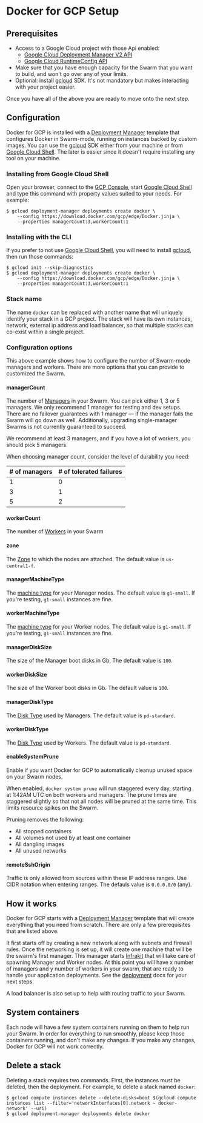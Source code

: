 <!--[metadata]>
+++
title = "Docker for GCP Setup"
description = "Docker for GCP Setup"
keywords = ["iaas, gcp"]
[menu.main]
identifier="docs-gcp-index"
parent = "docs-gcp"
name = "Setup & Prerequisites"
weight="100"
+++
<![end-metadata]-->

# Docker for GCP Setup

## Prerequisites

- Access to a Google Cloud project with those Api enabled:
  - [Google Cloud Deployment Manager V2 API]
  - [Google Cloud RuntimeConfig API]
- Make sure that you have enough capacity for the Swarm that you want to build,
and won't go over any of your limits.
- Optional: install [gcloud] SDK. It's not mandatory but makes
interacting with your project easier.

Once you have all of the above you are ready to move onto the next step.

## Configuration

Docker for GCP is installed with a [Deployment Manager] template that configures
Docker in Swarm-mode, running on instances backed by custom images. You can use
the [gcloud] SDK either from your machine or from [Google Cloud Shell].
The later is easier since it doesn't require installing any tool on your
machine.

### Installing from Google Cloud Shell

Open your browser, connect to the [GCP Console], start [Google Cloud Shell] and
type this command with property values suited to your needs. For example:

    $ gcloud deployment-manager deployments create docker \
        --config https://download.docker.com/gcp/edge/Docker.jinja \
        --properties managerCount:3,workerCount:1

### Installing with the CLI

If you prefer to not use [Google Cloud Shell], you will need to install
[gcloud], then run those commands:

    $ gcloud init --skip-diagnostics
    $ gcloud deployment-manager deployments create docker \
        --config https://download.docker.com/gcp/edge/Docker.jinja \
        --properties managerCount:3,workerCount:1

### Stack name

The name `docker` can be replaced with another name that will uniquely identify
your stack in a GCP project. The stack will have its own instances, network,
external ip address and load balancer, so that multiple stacks can co-exist
within a single project.

### Configuration options

This above example shows how to configure the number of Swarm-mode managers and
workers. There are more options that you can provide to customized the Swarm.

#### managerCount

The number of [Managers] in your Swarm. You can pick either 1, 3 or 5 managers.
We only recommend 1 manager for testing and dev setups. There are no failover
guarantees with 1 manager — if the manager fails the Swarm will go down as well.
Additionally, upgrading single-manager Swarms is not currently guaranteed to
succeed.

We recommend at least 3 managers, and if you have a lot of workers, you should
pick 5 managers.

When choosing manager count, consider the level of durability you need:

| # of managers  | # of tolerated failures |
| -------------- | ----------------------- |
|             1  |                      0  |
|             3  |                      1  |
|             5  |                      2  |

#### workerCount

The number of [Workers] in your Swarm

#### zone

The [Zone] to which the nodes are attached. The default value is `us-central1-f`.

#### managerMachineType

The [machine type] for your Manager nodes. The default value is `g1-small`.
If you're testing, `g1-small` instances are fine.

#### workerMachineType

The [machine type] for your Worker nodes. The default value is `g1-small`.
If you're testing, `g1-small` instances are fine.

#### managerDiskSize

The size of the Manager boot disks in Gb. The default value is `100`.

#### workerDiskSize

The size of the Worker boot disks in Gb. The default value is `100`.

#### managerDiskType

The [Disk Type] used by Managers. The default value is `pd-standard`.

#### workerDiskType

The [Disk Type] used by Workers. The default value is `pd-standard`.

#### enableSystemPrune

Enable if you want Docker for GCP to automatically cleanup unused space on your
Swarm nodes.

When enabled, `docker system prune` will run staggered every day, starting at
1:42AM UTC on both workers and managers. The prune times are staggered slightly
so that not all nodes will be pruned at the same time. This limits resource
spikes on the Swarm.

Pruning removes the following:

 - All stopped containers
 - All volumes not used by at least one container
 - All dangling images
 - All unused networks

#### remoteSshOrigin

Traffic is only allowed from sources within these IP address ranges. Use CIDR
notation when entering ranges. The defauls value is `0.0.0.0/0` (any).

## How it works

Docker for GCP starts with a [Deployment Manager] template that will create
everything that you need from scratch. There are only a few prerequisites that
are listed above.

It first starts off by creating a new network along with subnets and firewall
rules. Once the networking is set up, it will create one machine that will be
the swarm's first manager. This manager starts [Infrakit] that will take care of
spawning Manager and Worker nodes. At this point you will have x number of
managers and y number of workers in your swarm, that are ready to handle your
application deployments. See the [deployment] docs for your next steps.

A load balancer is also set up to help with routing traffic to your Swarm.

## System containers

Each node will have a few system containers running on them to help run your
Swarm. In order for everything to run smoothly, please keep those containers
running, and don't make any changes. If you make any changes, Docker for GCP
will not work correctly.

## Delete a stack

Deleting a stack requires two commands. First, the instances must be deleted,
then the deployment. For example, to delete a stack named `docker`:

    $ gcloud compute instances delete --delete-disks=boot $(gcloud compute instances list --filter='networkInterfaces[0].network ~ docker-network' --uri)
    $ gcloud deployment-manager deployments delete docker


 [Google Cloud Deployment Manager V2 API]: https://console.developers.google.com/apis/api/deploymentmanager.googleapis.com/overview
 [Google Cloud RuntimeConfig API]: https://console.developers.google.com/apis/api/runtimeconfig.googleapis.com/overview
 [gcloud]: https://cloud.google.com/sdk/downloads
 [Deployment Manager]: https://cloud.google.com/deployment-manager/docs/
 [GCP Console]: https://console.cloud.google.com/home/dashboard
 [Google Cloud Shell]: https://cloud.google.com/shell/docs/quickstart#start_cloud_shell
 [Managers]: https://docs.docker.com/engine/swarm/key-concepts/#/what-is-a-node
 [Workers]: https://docs.docker.com/engine/swarm/key-concepts/#/what-is-a-node
 [Zone]: https://cloud.google.com/compute/docs/regions-zones/viewing-regions-zones
 [machine type]: https://cloud.google.com/compute/docs/machine-types
 [Disk Type]: https://cloud.google.com/compute/docs/disks/#pdspecs
 [Infrakit]: https://github.com/docker/infrakit
 [deployment]: ../deploy.md
